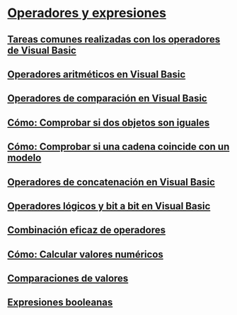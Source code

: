 # [Operadores y expresiones](index.md)
## [Tareas comunes realizadas con los operadores de Visual Basic](common-tasks-performed-with-visual-basic-operators.md)
## [Operadores aritméticos en Visual Basic](arithmetic-operators.md)
## [Operadores de comparación en Visual Basic](comparison-operators.md)
## [Cómo: Comprobar si dos objetos son iguales](how-to-test-whether-two-objects-are-the-same.md)
## [Cómo: Comprobar si una cadena coincide con un modelo](how-to-match-a-string-against-a-pattern.md)
## [Operadores de concatenación en Visual Basic](concatenation-operators.md)
## [Operadores lógicos y bit a bit en Visual Basic](logical-and-bitwise-operators.md)
## [Combinación eficaz de operadores](efficient-combination-of-operators.md)
## [Cómo: Calcular valores numéricos](how-to-calculate-numeric-values.md)
## [Comparaciones de valores](value-comparisons.md)
## [Expresiones booleanas](boolean-expressions.md)
